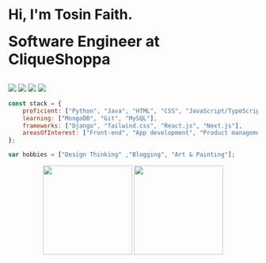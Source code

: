 # Hi, I'm Tosin Faith. 

<table border="0">
 <tr>
	<b style="font-size:30px">Software Engineer at CliqueShoppa</b>
 </tr>
 
</table>

<p align="left">
  <a href="mailto:hellotosinfaith@gmail.com?subject=GitHub Contact: Vamos conversar ?&body=Escreva%20aqui%20o%20motivo%20do%20seu%20contato%20%F0%9F%9A%80" target="_blank" alt="Gmail">
  <img src="https://img.shields.io/badge/-Gmail-FF0000?style=flat-square&labelColor=FF0000&logo=gmail&logoColor=white&link=yuryalencar19@gmail.com" /></a>

  <a href="https://www.linkedin.com/in/thetosinfaith" target="_blank" alt="LinkedIn">
  <img src="https://img.shields.io/badge/-Linkedin-0e76a8?style=flat-square&logo=Linkedin&logoColor=white&link=[link](https://www.linkedin.com/in/yurylima)" /></a>

  <a href="https://api.whatsapp.com/send/?phone=2348123539192&text=GitHub+Contact%3A+%5BEscreva+o+motivo+do+contato%5D&type=phone_number&app_absent=0" target="_blank" alt="WhatsApp">
  <img src="https://img.shields.io/badge/-WhatsApp-25d366?style=flat-square&labelColor=25d366&logo=whatsapp&logoColor=white&link=API-DO-SEU-WHATSAPP"/></a>

  <a href="https://www.instagram.com/thetosinfaith/" target="_blank" alt="Instagram">
  <img src="https://img.shields.io/badge/-Instagram-DF0174?style=flat-square&labelColor=DF0174&logo=instagram&logoColor=white&link=LINK-DO-SEU-INSTAGRAM"/></a>
</p>  



```javascript
const stack = {
	proficient: ["Python", "Java", "HTML", "CSS", "JavaScript/TypeScript"],
	learning: ["MongoDB", "Git", "MySQL"],
	frameworks: ["Django", "Tailwind.css", "React.js", "Next.js"],
	areasOfInterest: ["Front-end", "App development", "Product management"],
};

var hobbies = ["Design Thinking" ,"Blogging", "Art & Painting"];
```

<div align="center">
  <img height="180em" src="https://github-readme-stats-three-sepia.vercel.app/api?username=thetosinfaith&show_icons=true&hide_border=true&bg_color=ffffff00&text_color=4EB18D&title_color=ff7b72&icon_color=4B2C2F" />
  <img height="180em" src="https://github-readme-stats-three-sepia.vercel.app/api/top-langs/?username=thetosinfaith&layout=compact&exclude_repo=github-readme-stats&hide_border=true&bg_color=ffffff00&text_color=4EB18D&title_color=ff7b72&icon_color=4B2C2F" />
</div>

